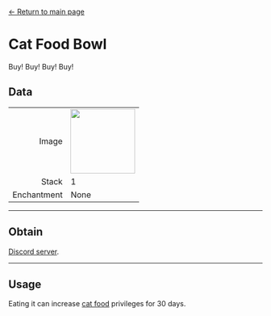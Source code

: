 [← Return to main page](../)
# Cat Food Bowl
Buy! Buy! Buy! Buy!

## Data
<table>
    <tr><td align="end">Image</td><td><img src="https://i.imgur.com/wxw402A.png" width="128"/></td></tr>
    <tr><td align="end">Stack</td><td>1</td></tr>
    <tr><td align="end">Enchantment</td><td>None</td></tr>
</table>

---

## Obtain
[Discord server](../feature/discord_server.md).

---

## Usage
Eating it can increase [cat food](../feature/cat_bowl.md) privileges for 30 days.
